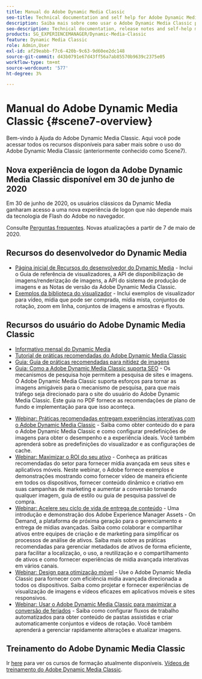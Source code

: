 ```yaml
---
title: Manual do Adobe Dynamic Media Classic
seo-title: Technical documentation and self help for Adobe Dynamic Media Classic
description: Saiba mais sobre como usar o Adobe Dynamic Media Classic para gerenciar seus vídeos, flyouts e muito mais, com os documentos do AEM Cloud Services.
seo-description: Technical documentation, release notes and self-help materials for Adobe Dynamic Media Classic, formerly Scene 7
products: SG_EXPERIENCEMANAGER/Dynamic-Media-Classic
feature: Dynamic Media Classic
role: Admin,User
exl-id: af29eabb-f7c6-420b-9c63-9d60ee2dc148
source-git-commit: d43b0791e67d43ff56a7ab85570b9639c2375e05
workflow-type: tm+mt
source-wordcount: '577'
ht-degree: 3%

---
```


# Manual do Adobe Dynamic Media Classic {#scene7-overview}

Bem-vindo à Ajuda do Adobe Dynamic Media Classic. Aqui você pode acessar todos os recursos disponíveis para saber mais sobre o uso do Adobe Dynamic Media Classic (anteriormente conhecido como Scene7).

## Nova experiência de logon da Adobe Dynamic Media Classic disponível em 30 de junho de 2020

Em 30 de junho de 2020, os usuários clássicos da Dynamic Media ganharam acesso a uma nova experiência de logon que não depende mais da tecnologia de Flash do Adobe no navegador.

Consulte [Perguntas frequentes](new-ui-2020.md). Novas atualizações a partir de 7 de maio de 2020.

## Recursos do desenvolvedor do Dynamic Media

* [Página inicial de Recursos do desenvolvedor do Dynamic Media](https://experienceleague.adobe.com/docs/dynamic-media-developer-resources.html) - Inclui o Guia de referência de visualizadores, a API de disponibilização de imagens/renderização de imagens, a API do sistema de produção de imagens e as Notas de versão da Adobe Dynamic Media Classic.
* [Exemplos da biblioteca do visualizador](https://landing.adobe.com/en/na/dynamic-media/ctir-2755/live-demos.html) - Inclui exemplos de visualizador para vídeo, mídia que pode ser comprada, mídia mista, conjuntos de rotação, zoom em linha, conjuntos de imagens e amostras e flyouts.

## Recursos do usuário do Adobe Dynamic Media Classic

* [Informativo mensal do Dynamic Media](dynamic-media-newsletter.md)
* [Tutorial de práticas recomendadas do Adobe Dynamic Media Classic](https://experienceleague.adobe.com/docs/experience-manager-learn/dynamic-media-classic-tutorial/overview.html)
* [Guia: Guia de práticas recomendadas para nitidez de imagens](/help/assets/s7_sharpening_images.pdf)
* [Guia: Como a Adobe Dynamic Media Classic suporta SEO](/help/assets/s7_seo.pdf) - Os mecanismos de pesquisa hoje permitem a pesquisa de sites e imagens. O Adobe Dynamic Media Classic suporta esforços para tornar as imagens amigáveis para o mecanismo de pesquisa, para que mais tráfego seja direcionado para o site do usuário do Adobe Dynamic Media Classic. Este guia no PDF fornece as recomendações de plano de fundo e implementação para que isso aconteça.
<!-- * [Webinar: Best Practices for Responsive Design](http://offers.adobe.com/en/na/marketing/landings/_40458_responsive_design_live_on_demand_webinar.html) - Learn practical tips on how to improve your mobile strategy. See real-world examples of responsive design in action. Create one primary asset that works across multiple devices and increase mobile performance by dynamically changing the resolution of images or the orientation of images for portrait or landscape displays. Learn how to also dynamically crop, scale, or resize images. -->
* [Webinar: Práticas recomendadas entregam experiências interativas com o Adobe Dynamic Media Classic](https://seminars.adobeconnect.com/p7wb8ej3u6d/) - Saiba como obter conteúdo do e para o Adobe Dynamic Media Classic e como configurar predefinições de imagens para obter o desempenho e a experiência ideais. Você também aprenderá sobre as predefinições do visualizador e as configurações de cache.
* [Webinar: Maximizar o ROI do seu ativo](https://adobecustomersuccess.adobeconnect.com/p5ar3hfrrec/?launcher=false&amp;fcsContent=true&amp;pbMode=normal&amp;proto=true) - Conheça as práticas recomendadas do setor para fornecer mídia avançada em seus sites e aplicativos móveis. Neste webinar, o Adobe fornece exemplos e demonstrações mostrando como fornecer vídeo de maneira eficiente em todos os dispositivos, fornecer conteúdo dinâmico e criativo em suas campanhas de marketing e aumentar a conversão tornando qualquer imagem, guia de estilo ou guia de pesquisa passível de compra.
* [Webinar: Acelere seu ciclo de vida de entrega de conteúdo](https://adobecustomersuccess.adobeconnect.com/p88ducm9pqv/) - Uma introdução e demonstração dos Adobe Experience Manager Assets - On Demand, a plataforma de próxima geração para o gerenciamento e entrega de mídias avançadas. Saiba como colaborar e compartilhar ativos entre equipes de criação e de marketing para simplificar os processos de análise de ativos. Saiba mais sobre as práticas recomendadas para gerenciar metadados de ativos de forma eficiente, para facilitar a localização, o uso, a reutilização e o compartilhamento de ativos e como fornecer experiências de mídia avançada interativas em vários canais.
* [Webinar: Design para otimização móvel](https://adobecustomersuccess.adobeconnect.com/p6oqd3wydif/?launcher=false&amp;fcsContent=true&amp;pbMode=normal&amp;proto=true) - Use o Adobe Dynamic Media Classic para fornecer com eficiência mídia avançada direcionada a todos os dispositivos. Saiba como projetar e fornecer experiências de visualização de imagens e vídeos eficazes em aplicativos móveis e sites responsivos.
* [Webinar: Usar o Adobe Dynamic Media Classic para maximizar a conversão de feriados](https://adobecustomersuccess.adobeconnect.com/p32n1yr85c9/?proto=true) - Saiba como configurar fluxos de trabalho automatizados para obter conteúdo de pastas assistidas e criar automaticamente conjuntos e vídeos de rotação. Você também aprenderá a gerenciar rapidamente alterações e atualizar imagens.

## Treinamento do Adobe Dynamic Media Classic

Ir [here](https://learning.adobe.com/catalog.html#product=adobe-scene7) para ver os cursos de formação atualmente disponíveis.
[Vídeos de treinamento do Adobe Dynamic Media Classic](/help/training-videos.md).
